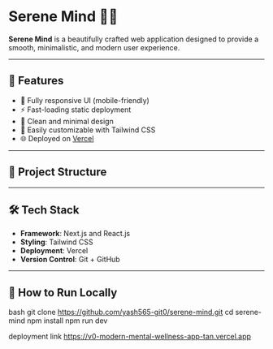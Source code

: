 # Serene Mind 🧠✨

**Serene Mind** is a beautifully crafted web application designed to 
provide a smooth, minimalistic, and modern user experience. 

---

## 🚀 Features

- 🧩 Fully responsive UI (mobile-friendly)
- ⚡ Fast-loading static deployment
- 🎨 Clean and minimal design
- 🔧 Easily customizable with Tailwind CSS
- 🌐 Deployed on [Vercel](https://vercel.com)

---

## 📁 Project Structure

---

## 🛠️ Tech Stack

- **Framework**: Next.js and React.js
- **Styling**: Tailwind CSS
- **Deployment**: Vercel
- **Version Control**: Git + GitHub

---

## 🧪 How to Run Locally

bash
git clone https://github.com/yash565-git0/serene-mind.git
cd serene-mind
npm install
npm run dev

deployment link
https://v0-modern-mental-wellness-app-tan.vercel.app
